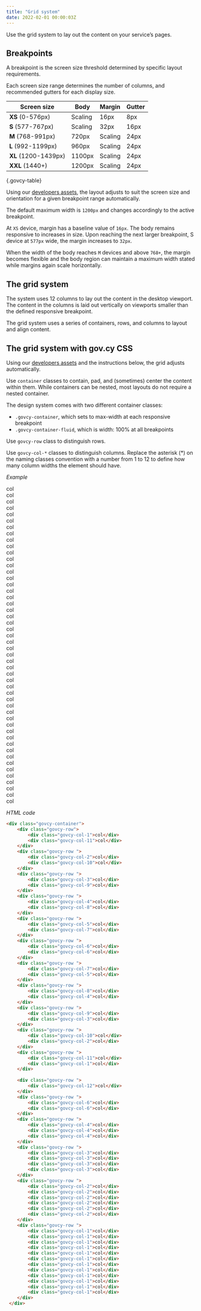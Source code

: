 ```yaml
---
title: "Grid system"
date: 2022-02-01 00:00:03Z
--- 
```


Use the grid system to lay out the content on your service’s pages.

## Breakpoints
A breakpoint is the screen size threshold determined by specific layout requirements.

Each screen size range determines the number of columns, and recommended gutters for each display size.

|Screen size|Body|Margin|Gutter|
|---|---|---|---|
|**XS** (0-576px)|Scaling|16px|8px|
|**S** (577-767px)|Scaling|32px|16px|
|**M** (768-991px)|720px|Scaling|24px|
|**L** (992-1199px)|960px|Scaling|24px|
|**XL** (1200-1439px)|1100px|Scaling|24px|
|**XXL** (1440+)|1200px|Scaling|24px|

{.govcy-table}

Using our [developers assets](../../getting-started/developer-assets), the layout adjusts to suit the screen size and orientation for a given breakpoint range automatically.

The default maximum width is `1200px` and changes accordingly to the active breakpoint.

At `XS` device, margin has a baseline value of `16px`. The body remains responsive to increases in size. Upon reaching the next larger breakpoint, S device at `577px` wide, the margin increases to `32px`.

When the width of the body reaches `M` devices and above `768+`, the margin becomes flexible and the body region can maintain a maximum width stated while margins again scale horizontally.

## The grid system
The system uses 12 columns to lay out the content in the desktop viewport. The content in the columns is laid out vertically on viewports smaller than the defined responsive breakpoint.

The grid system uses a series of containers, rows, and columns to layout and align content.

## The grid system with gov.cy CSS
Using our [developers assets](../../getting-started/developer-assets) and the instructions below, the grid adjusts automatically.  

Use `container` classes to contain, pad, and (sometimes) center the content within them. While containers can be nested, most layouts do not require a nested container.

The design system comes with two different container classes:

- `.govcy-container`, which sets to max-width at each responsive breakpoint
- `.govcy-container-fluid`, which is width: 100% at all breakpoints

Use `govcy-row` class to distinguish rows.

Use `govcy-col-*` classes to distinguish columns. Replace the asterisk (\*) on the naming classes convention with a number from 1 to 12 to define how many column widths the element should have.

*Example*
<div class="govcy-container govcy-p-4 govcy-bg-info govcy-mb-4">
    <div class="row govcy-mb-2">
        <div class="govcy-col-1 govcy-bg-light govcy-br-primary govcy-br-1">col</div>
        <div class="govcy-col-11 govcy-bg-light govcy-br-primary govcy-br-1">col</div>
    </div>
    <div class="row govcy-mb-2">
        <div class="govcy-col-2 govcy-bg-light govcy-br-primary govcy-br-1">col</div>
        <div class="govcy-col-10 govcy-bg-light govcy-br-primary govcy-br-1">col</div>
    </div>
    <div class="row govcy-mb-2">
        <div class="govcy-col-3 govcy-bg-light govcy-br-primary govcy-br-1">col</div>
        <div class="govcy-col-9 govcy-bg-light govcy-br-primary govcy-br-1">col</div>
    </div>
    <div class="row govcy-mb-2">
        <div class="govcy-col-4 govcy-bg-light govcy-br-primary govcy-br-1">col</div>
        <div class="govcy-col-8 govcy-bg-light govcy-br-primary govcy-br-1">col</div>
    </div>
    <div class="row govcy-mb-2">
        <div class="govcy-col-5 govcy-bg-light govcy-br-primary govcy-br-1">col</div>
        <div class="govcy-col-7 govcy-bg-light govcy-br-primary govcy-br-1">col</div>
    </div>
    <div class="row govcy-mb-2">
        <div class="govcy-col-6 govcy-bg-light govcy-br-primary govcy-br-1">col</div>
        <div class="govcy-col-6 govcy-bg-light govcy-br-primary govcy-br-1">col</div>
    </div>
    <div class="row govcy-mb-2">
        <div class="govcy-col-7 govcy-bg-light govcy-br-primary govcy-br-1">col</div>
        <div class="govcy-col-5 govcy-bg-light govcy-br-primary govcy-br-1">col</div>
    </div>
    <div class="row govcy-mb-2">
        <div class="govcy-col-8 govcy-bg-light govcy-br-primary govcy-br-1">col</div>
        <div class="govcy-col-4 govcy-bg-light govcy-br-primary govcy-br-1">col</div>
    </div>
    <div class="row govcy-mb-2">
        <div class="govcy-col-9 govcy-bg-light govcy-br-primary govcy-br-1">col</div>
        <div class="govcy-col-3 govcy-bg-light govcy-br-primary govcy-br-1">col</div>
    </div>
    <div class="row govcy-mb-2">
        <div class="govcy-col-10 govcy-bg-light govcy-br-primary govcy-br-1">col</div>
        <div class="govcy-col-2 govcy-bg-light govcy-br-primary govcy-br-1">col</div>
    </div>
    <div class="row govcy-mb-2">
        <div class="govcy-col-11 govcy-bg-light govcy-br-primary govcy-br-1">col</div>
        <div class="govcy-col-1 govcy-bg-light govcy-br-primary govcy-br-1">col</div>
    </div>
    <div class="row govcy-mb-2">
        <div class="govcy-col-12 govcy-bg-light govcy-br-primary govcy-br-1">col</div>
    </div>
    <div class="row govcy-mb-2">
        <div class="govcy-col-6 govcy-bg-light govcy-br-primary govcy-br-1">col</div>
        <div class="govcy-col-6 govcy-bg-light govcy-br-primary govcy-br-1">col</div>
    </div>
    <div class="row govcy-mb-2">
        <div class="govcy-col-4 govcy-bg-light govcy-br-primary govcy-br-1">col</div>
        <div class="govcy-col-4 govcy-bg-light govcy-br-primary govcy-br-1">col</div>
        <div class="govcy-col-4 govcy-bg-light govcy-br-primary govcy-br-1">col</div>
    </div>
    <div class="row govcy-mb-2">
        <div class="govcy-col-3 govcy-bg-light govcy-br-primary govcy-br-1">col</div>
        <div class="govcy-col-3 govcy-bg-light govcy-br-primary govcy-br-1">col</div>
        <div class="govcy-col-3 govcy-bg-light govcy-br-primary govcy-br-1">col</div>
        <div class="govcy-col-3 govcy-bg-light govcy-br-primary govcy-br-1">col</div>
    </div>
    <div class="row govcy-mb-2">
        <div class="govcy-col-2 govcy-bg-light govcy-br-primary govcy-br-1">col</div>
        <div class="govcy-col-2 govcy-bg-light govcy-br-primary govcy-br-1">col</div>
        <div class="govcy-col-2 govcy-bg-light govcy-br-primary govcy-br-1">col</div>
        <div class="govcy-col-2 govcy-bg-light govcy-br-primary govcy-br-1">col</div>
        <div class="govcy-col-2 govcy-bg-light govcy-br-primary govcy-br-1">col</div>
        <div class="govcy-col-2 govcy-bg-light govcy-br-primary govcy-br-1">col</div>
    </div>
    <div class="row govcy-mb-2">
        <div class="govcy-col-1 govcy-bg-light govcy-br-primary govcy-br-1">col</div>
        <div class="govcy-col-1 govcy-bg-light govcy-br-primary govcy-br-1">col</div>
        <div class="govcy-col-1 govcy-bg-light govcy-br-primary govcy-br-1">col</div>
        <div class="govcy-col-1 govcy-bg-light govcy-br-primary govcy-br-1">col</div>
        <div class="govcy-col-1 govcy-bg-light govcy-br-primary govcy-br-1">col</div>
        <div class="govcy-col-1 govcy-bg-light govcy-br-primary govcy-br-1">col</div>
        <div class="govcy-col-1 govcy-bg-light govcy-br-primary govcy-br-1">col</div>
        <div class="govcy-col-1 govcy-bg-light govcy-br-primary govcy-br-1">col</div>
        <div class="govcy-col-1 govcy-bg-light govcy-br-primary govcy-br-1">col</div>
        <div class="govcy-col-1 govcy-bg-light govcy-br-primary govcy-br-1">col</div>
        <div class="govcy-col-1 govcy-bg-light govcy-br-primary govcy-br-1">col</div>
        <div class="govcy-col-1 govcy-bg-light govcy-br-primary govcy-br-1">col</div>
    </div>
</div>

*HTML code*
```html
<div class="govcy-container">
    <div class="govcy-row">
        <div class="govcy-col-1">col</div>
        <div class="govcy-col-11">col</div>
    </div>
    <div class="govcy-row ">
        <div class="govcy-col-2">col</div>
        <div class="govcy-col-10">col</div>
    </div>
    <div class="govcy-row ">
        <div class="govcy-col-3">col</div>
        <div class="govcy-col-9">col</div>
    </div>
    <div class="govcy-row ">
        <div class="govcy-col-4">col</div>
        <div class="govcy-col-8">col</div>
    </div>
    <div class="govcy-row ">
        <div class="govcy-col-5">col</div>
        <div class="govcy-col-7">col</div>
    </div>
    <div class="govcy-row ">
        <div class="govcy-col-6">col</div>
        <div class="govcy-col-6">col</div>
    </div>
    <div class="govcy-row ">
        <div class="govcy-col-7">col</div>
        <div class="govcy-col-5">col</div>
    </div>
    <div class="govcy-row ">
        <div class="govcy-col-8">col</div>
        <div class="govcy-col-4">col</div>
    </div>
    <div class="govcy-row ">
        <div class="govcy-col-9">col</div>
        <div class="govcy-col-3">col</div>
    </div>
    <div class="govcy-row ">
        <div class="govcy-col-10">col</div>
        <div class="govcy-col-2">col</div>
    </div>
    <div class="govcy-row ">
        <div class="govcy-col-11">col</div>
        <div class="govcy-col-1">col</div>
    </div>
   
    <div class="govcy-row ">
        <div class="govcy-col-12">col</div>
    </div>
    <div class="govcy-row ">
        <div class="govcy-col-6">col</div>
        <div class="govcy-col-6">col</div>
    </div>
    <div class="govcy-row ">
        <div class="govcy-col-4">col</div>
        <div class="govcy-col-4">col</div>
        <div class="govcy-col-4">col</div>
    </div>
    <div class="govcy-row ">
        <div class="govcy-col-3">col</div>
        <div class="govcy-col-3">col</div>
        <div class="govcy-col-3">col</div>
        <div class="govcy-col-3">col</div>
    </div>
    <div class="govcy-row ">
        <div class="govcy-col-2">col</div>
        <div class="govcy-col-2">col</div>
        <div class="govcy-col-2">col</div>
        <div class="govcy-col-2">col</div>
        <div class="govcy-col-2">col</div>
        <div class="govcy-col-2">col</div>
    </div>
    <div class="govcy-row ">
        <div class="govcy-col-1">col</div>
        <div class="govcy-col-1">col</div>
        <div class="govcy-col-1">col</div>
        <div class="govcy-col-1">col</div>
        <div class="govcy-col-1">col</div>
        <div class="govcy-col-1">col</div>
        <div class="govcy-col-1">col</div>
        <div class="govcy-col-1">col</div>
        <div class="govcy-col-1">col</div>
        <div class="govcy-col-1">col</div>
        <div class="govcy-col-1">col</div>
        <div class="govcy-col-1">col</div>
    </div>
 </div>
```

